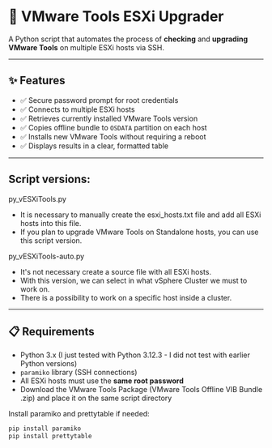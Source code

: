 # 🔧 VMware Tools ESXi Upgrader

A Python script that automates the process of **checking** and **upgrading VMware Tools** on multiple ESXi hosts via SSH.

---

## ✨ Features

- ✅ Secure password prompt for root credentials
- ✅ Connects to multiple ESXi hosts
- ✅ Retrieves currently installed VMware Tools version
- ✅ Copies offline bundle to `OSDATA` partition on each host
- ✅ Installs new VMware Tools without requiring a reboot
- ✅ Displays results in a clear, formatted table

---

## Script versions:

py_vESXiTools.py
- It is necessary to manually create the esxi_hosts.txt file and add all ESXi hosts into this file.
- If you plan to upgrade VMware Tools on Standalone hosts, you can use this script version.

py_vESXiTools-auto.py
- It's not necessary create a source file with all ESXi hosts.
- With this version, we can select in what vSphere Cluster we must to work on.
- There is a possibility to work on a specific host inside a cluster.

---

## 📋 Requirements

- Python 3.x (I just tested with Python 3.12.3 - I did not test with earlier Python versions)
- `paramiko` library (SSH connections)
- All ESXi hosts must use the **same root password**
- Download the VMware Tools Package (VMware Tools Offline VIB Bundle .zip) and place it on the same script directory

Install paramiko and prettytable if needed:

```bash
pip install paramiko
pip install prettytable
